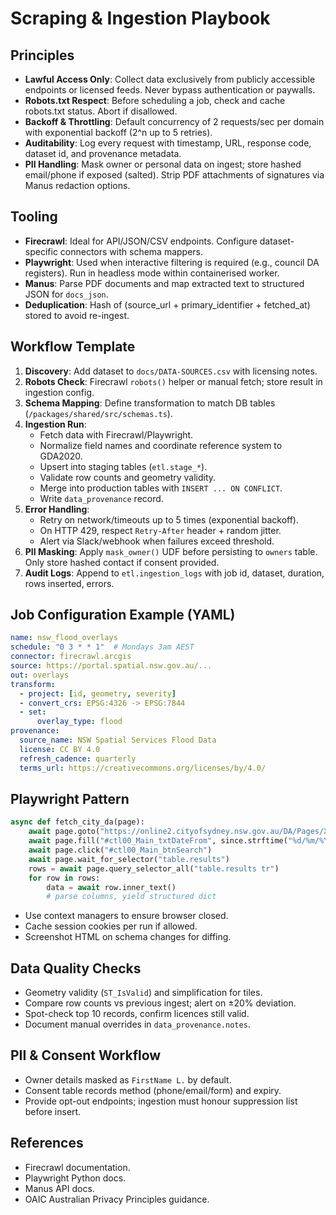 # Scraping & Ingestion Playbook

## Principles
- **Lawful Access Only**: Collect data exclusively from publicly accessible endpoints or licensed feeds. Never bypass authentication or paywalls.
- **Robots.txt Respect**: Before scheduling a job, check and cache robots.txt status. Abort if disallowed.
- **Backoff & Throttling**: Default concurrency of 2 requests/sec per domain with exponential backoff (2^n up to 5 retries).
- **Auditability**: Log every request with timestamp, URL, response code, dataset id, and provenance metadata.
- **PII Handling**: Mask owner or personal data on ingest; store hashed email/phone if exposed (salted). Strip PDF attachments of signatures via Manus redaction options.

## Tooling
- **Firecrawl**: Ideal for API/JSON/CSV endpoints. Configure dataset-specific connectors with schema mappers.
- **Playwright**: Used when interactive filtering is required (e.g., council DA registers). Run in headless mode within containerised worker.
- **Manus**: Parse PDF documents and map extracted text to structured JSON for `docs_json`.
- **Deduplication**: Hash of (source_url + primary_identifier + fetched_at) stored to avoid re-ingest.

## Workflow Template
1. **Discovery**: Add dataset to `docs/DATA-SOURCES.csv` with licensing notes.
2. **Robots Check**: Firecrawl `robots()` helper or manual fetch; store result in ingestion config.
3. **Schema Mapping**: Define transformation to match DB tables (`/packages/shared/src/schemas.ts`).
4. **Ingestion Run**:
   - Fetch data with Firecrawl/Playwright.
   - Normalize field names and coordinate reference system to GDA2020.
   - Upsert into staging tables (`etl.stage_*`).
   - Validate row counts and geometry validity.
   - Merge into production tables with `INSERT ... ON CONFLICT`.
   - Write `data_provenance` record.
5. **Error Handling**:
   - Retry on network/timeouts up to 5 times (exponential backoff).
   - On HTTP 429, respect `Retry-After` header + random jitter.
   - Alert via Slack/webhook when failures exceed threshold.
6. **PII Masking**: Apply `mask_owner()` UDF before persisting to `owners` table. Only store hashed contact if consent provided.
7. **Audit Logs**: Append to `etl.ingestion_logs` with job id, dataset, duration, rows inserted, errors.

## Job Configuration Example (YAML)
```yaml
name: nsw_flood_overlays
schedule: "0 3 * * 1"  # Mondays 3am AEST
connector: firecrawl.arcgis
source: https://portal.spatial.nsw.gov.au/...
out: overlays
transform:
  - project: [id, geometry, severity]
  - convert_crs: EPSG:4326 -> EPSG:7844
  - set:
      overlay_type: flood
provenance:
  source_name: NSW Spatial Services Flood Data
  license: CC BY 4.0
  refresh_cadence: quarterly
  terms_url: https://creativecommons.org/licenses/by/4.0/
```

## Playwright Pattern
```python
async def fetch_city_da(page):
    await page.goto("https://online2.cityofsydney.nsw.gov.au/DA/Pages/XC.Track/SearchApplication.aspx")
    await page.fill("#ctl00_Main_txtDateFrom", since.strftime("%d/%m/%Y"))
    await page.click("#ctl00_Main_btnSearch")
    await page.wait_for_selector("table.results")
    rows = await page.query_selector_all("table.results tr")
    for row in rows:
        data = await row.inner_text()
        # parse columns, yield structured dict
```
- Use context managers to ensure browser closed.
- Cache session cookies per run if allowed.
- Screenshot HTML on schema changes for diffing.

## Data Quality Checks
- Geometry validity (`ST_IsValid`) and simplification for tiles.
- Compare row counts vs previous ingest; alert on ±20% deviation.
- Spot-check top 10 records, confirm licences still valid.
- Document manual overrides in `data_provenance.notes`.

## PII & Consent Workflow
- Owner details masked as `FirstName L.` by default.
- Consent table records method (phone/email/form) and expiry.
- Provide opt-out endpoints; ingestion must honour suppression list before insert.

## References
- Firecrawl documentation.
- Playwright Python docs.
- Manus API docs.
- OAIC Australian Privacy Principles guidance.

